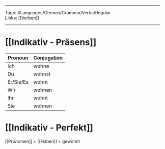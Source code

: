 ___
Tags: #Languages/German/Grammar/Verbs/Regular  
Links: [[Verben]]
___
# [[Indikativ - Präsens]]
Pronoun|Conjugation
------------ | ------------
Ich | wohne
Du | wohnst
Er/Sie/Es | wohnt
Wir | wohnen
Ihr | wohnt
Sie | wohnen


# [[Indikativ - Perfekt]]
[[Pronomen]] + [[Haben]] + gewohnt